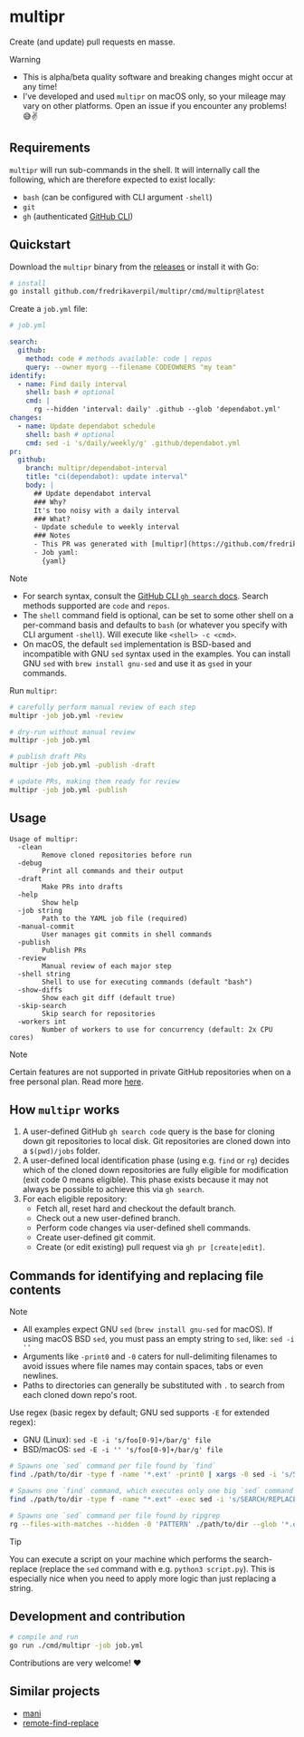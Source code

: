 # multipr

Create (and update) pull requests en masse.

> [!WARNING]
>
> - This is alpha/beta quality software and breaking changes might occur at any
>   time!
> - I've developed and used `multipr` on macOS only, so your mileage may vary on
>   other platforms. Open an issue if you encounter any problems! 😅✌️

## Requirements

`multipr` will run sub-commands in the shell. It will internally call the
following, which are therefore expected to exist locally:

- `bash` (can be configured with CLI argument `-shell`)
- `git`
- `gh` (authenticated [GitHub CLI](https://cli.github.com/))

## Quickstart

Download the `multipr` binary from the
[releases](https://github.com/fredrikaverpil/multipr/releases) or install it
with Go:

```sh
# install
go install github.com/fredrikaverpil/multipr/cmd/multipr@latest
```

Create a `job.yml` file:

```yml
# job.yml

search:
  github:
    method: code # methods available: code | repos
    query: --owner myorg --filename CODEOWNERS "my team"
identify:
  - name: Find daily interval
    shell: bash # optional
    cmd: |
      rg --hidden 'interval: daily' .github --glob 'dependabot.yml'
changes:
  - name: Update dependabot schedule
    shell: bash # optional
    cmd: sed -i 's/daily/weekly/g' .github/dependabot.yml
pr:
  github:
    branch: multipr/dependabot-interval
    title: "ci(dependabot): update interval"
    body: |
      ## Update dependabot interval
      ### Why?
      It's too noisy with a daily interval
      ### What?
      - Update schedule to weekly interval
      ### Notes
      - This PR was generated with [multipr](https://github.com/fredrikaverpil/multipr)
      - Job yaml:
        {yaml}
```

> [!NOTE]
>
> - For search syntax, consult the
>   [GitHub CLI `gh search` docs](https://cli.github.com/manual/gh_search).
>   Search methods supported are `code` and `repos`.
> - The `shell` command field is optional, can be set to some other shell on a
>   per-command basis and defaults to `bash` (or whatever you specify with CLI
>   argument `-shell`). Will execute like `<shell> -c <cmd>`.
> - On macOS, the default `sed` implementation is BSD-based and incompatible
>   with GNU `sed` syntax used in the examples. You can install GNU `sed` with
>   `brew install gnu-sed` and use it as `gsed` in your commands.

Run `multipr`:

```sh
# carefully perform manual review of each step
multipr -job job.yml -review

# dry-run without manual review
multipr -job job.yml

# publish draft PRs
multipr -job job.yml -publish -draft

# update PRs, making them ready for review
multipr -job job.yml -publish
```

## Usage

```text
Usage of multipr:
  -clean
        Remove cloned repositories before run
  -debug
        Print all commands and their output
  -draft
        Make PRs into drafts
  -help
        Show help
  -job string
        Path to the YAML job file (required)
  -manual-commit
        User manages git commits in shell commands
  -publish
        Publish PRs
  -review
        Manual review of each major step
  -shell string
        Shell to use for executing commands (default "bash")
  -show-diffs
        Show each git diff (default true)
  -skip-search
        Skip search for repositories
  -workers int
        Number of workers to use for concurrency (default: 2x CPU cores)
```

> [!NOTE]
>
> Certain features are not supported in private GitHub repositories when on a
> free personal plan. Read more
> [here](https://docs.github.com/en/get-started/learning-about-github/githubs-plans).

## How `multipr` works

1. A user-defined GitHub `gh search code` query is the base for cloning down git
   repositories to local disk. Git repositories are cloned down into a
   `$(pwd)/jobs` folder.
1. A user-defined local identification phase (using e.g. `find` or `rg`) decides
   which of the cloned down repositories are fully eligible for modification
   (exit code 0 means eligible). This phase exists because it may not always be
   possible to achieve this via `gh search`.
1. For each eligible repository:
   - Fetch all, reset hard and checkout the default branch.
   - Check out a new user-defined branch.
   - Perform code changes via user-defined shell commands.
   - Create user-defined git commit.
   - Create (or edit existing) pull request via `gh pr [create|edit]`.

## Commands for identifying and replacing file contents

> [!NOTE]
>
> - All examples expect GNU `sed` (`brew install gnu-sed` for macOS). If using
>   macOS BSD `sed`, you must pass an empty string to `sed`, like: `sed -i ''`
> - Arguments like `-print0` and `-0` caters for null-delimiting filenames to
>   avoid issues where file names may contain spaces, tabs or even newlines.
> - Paths to directories can generally be substituted with `.` to search from
>   each cloned down repo's root.
>
> Use regex (basic regex by default; GNU sed supports `-E` for extended regex):
>
> - GNU (Linux): `sed -E -i 's/foo[0-9]+/bar/g' file`
> - BSD/macOS: `sed -E -i '' 's/foo[0-9]+/bar/g' file`

```sh
# Spawns one `sed` command per file found by `find`
find ./path/to/dir -type f -name '*.ext' -print0 | xargs -0 sed -i 's/SEARCH/REPLACE/g'

# Spawns one `find` command, which executes only one big `sed` command
find ./path/to/dir -type f -name "*.ext" -exec sed -i 's/SEARCH/REPLACE/g' {} +
```

```sh
# Spawns one `sed` command per file found by ripgrep
rg --files-with-matches --hidden -0 'PATTERN' ./path/to/dir --glob '*.ext' | xargs -0 sed -i 's/SEARCH/REPLACE/g'
```

> [!TIP]
>
> You can execute a script on your machine which performs the search-replace
> (replace the `sed` command with e.g. `python3 script.py`). This is especially
> nice when you need to apply more logic than just replacing a string.

## Development and contribution

```sh
# compile and run
go run ./cmd/multipr -job job.yml
```

Contributions are very welcome! ❤️

## Similar projects

- [mani](https://github.com/alajmo/mani)
- [remote-find-replace](https://github.com/einride/remote-find-replace)

